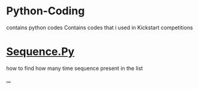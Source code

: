 # Python-Coding
<script>
function fn(){
  
  }
</script>

contains python codes 
Contains codes that i used in Kickstart competitions
<h1><a href="https://github.com/tanaykulkarni27/Python-Coding/blob/master/sequence.py">Sequence.Py</a></h1>
<p>how to find how many time sequence present in the list</p> <a href="" onclick="">...</a>
<p id="vis" style="visibility: hidden;">for Example:
    3 #Case No (No of times you are running the code)
    6 3 # 6 length of list and 3 is length of sequence (sequence will be generated automatically) 
    </p>
 

